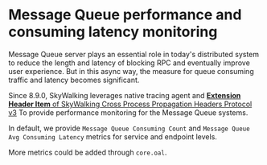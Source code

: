 # Message Queue performance and consuming latency monitoring

Message Queue server plays an essential role in today's distributed system to reduce the length and latency of
blocking RPC and eventually improve user experience. But in this async way, the measure for queue consuming traffic and
latency becomes significant.

Since 8.9.0, SkyWalking leverages native tracing agent and [**Extension Header
Item** of SkyWalking Cross Process Propagation Headers Protocol v3](../../protocols/Skywalking-Cross-Process-Propagation-Headers-Protocol-v3.md#extension-header-item)
To provide performance monitoring for the Message Queue systems.

In default, we provide `Message Queue Consuming Count` and `Message Queue Avg Consuming Latency` metrics for service and
endpoint levels.

More metrics could be added through `core.oal`.

